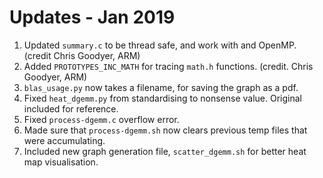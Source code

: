 # Updates - Jan 2019

1. Updated `summary.c` to be thread safe, and work with and OpenMP. (credit Chris Goodyer, ARM)
2. Added `PROTOTYPES_INC_MATH` for tracing `math.h` functions. (credit. Chris Goodyer, ARM)
3. `blas_usage.py` now takes a filename, for saving the graph as a pdf. 
4. Fixed `heat_dgemm.py` from standardising to nonsense value. Original included for reference.
5. Fixed `process-dgemm.c` overflow error.
6. Made sure that `process-dgemm.sh` now clears previous temp files that were accumulating. 
7. Included new graph generation file, `scatter_dgemm.sh` for better heat map visualisation. 

